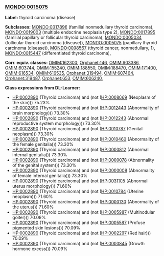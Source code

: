 
### [MONDO:0015075](http://purl.obolibrary.org/obo/MONDO_0015075)
**Label:** thyroid carcinoma (disease)

**Subclasses:** [MONDO:0017896](http://purl.obolibrary.org/obo/MONDO_0017896) (familial nonmedullary thyroid carcinoma), [MONDO:0019003](http://purl.obolibrary.org/obo/MONDO_0019003) (multiple endocrine neoplasia type 2), [MONDO:0017895](http://purl.obolibrary.org/obo/MONDO_0017895) (familial papillary or follicular thyroid carcinoma), [MONDO:0005034](http://purl.obolibrary.org/obo/MONDO_0005034) (follicular thyroid carcinoma (disease)), [MONDO:0005075](http://purl.obolibrary.org/obo/MONDO_0005075) (papillary thyroid carcinoma (disease)), [MONDO:0008567](http://purl.obolibrary.org/obo/MONDO_0008567) (thyroid cancer, nonmedullary, 1), [MONDO:0015447](http://purl.obolibrary.org/obo/MONDO_0015447) (differentiated thyroid carcinoma), 

**Corr. equiv. classes:** [OMIM:162300](http://purl.obolibrary.org/obo/OMIM_162300), [Orphanet:146](http://www.orpha.net/ORDO/Orphanet_146), [OMIM:603386](http://purl.obolibrary.org/obo/OMIM_603386), [OMIM:603744](http://purl.obolibrary.org/obo/OMIM_603744), [OMIM:155240](http://purl.obolibrary.org/obo/OMIM_155240), [OMIM:188550](http://purl.obolibrary.org/obo/OMIM_188550), [OMIM:188470](http://purl.obolibrary.org/obo/OMIM_188470), [OMIM:171400](http://purl.obolibrary.org/obo/OMIM_171400), [OMIM:616534](http://purl.obolibrary.org/obo/OMIM_616534), [OMIM:616535](http://purl.obolibrary.org/obo/OMIM_616535), [Orphanet:319494](http://www.orpha.net/ORDO/Orphanet_319494), [OMIM:607464](http://purl.obolibrary.org/obo/OMIM_607464), [Orphanet:319487](http://www.orpha.net/ORDO/Orphanet_319487), [Orphanet:653](http://www.orpha.net/ORDO/Orphanet_653), [OMIM:606240](http://purl.obolibrary.org/obo/OMIM_606240), 

**Class expressions from DL-Learner:**

- [HP:0002890](http://purl.obolibrary.org/obo/HP_0002890) (Thyroid carcinoma) and (not ([HP:0008069](http://purl.obolibrary.org/obo/HP_0008069) (Neoplasm of the skin))) 75.23%
- [HP:0002890](http://purl.obolibrary.org/obo/HP_0002890) (Thyroid carcinoma) and (not ([HP:0012443](http://purl.obolibrary.org/obo/HP_0012443) (Abnormality of brain morphology))) 73.30%
- [HP:0002890](http://purl.obolibrary.org/obo/HP_0002890) (Thyroid carcinoma) and (not ([HP:0012243](http://purl.obolibrary.org/obo/HP_0012243) (Abnormal reproductive system morphology))) 73.30%
- [HP:0002890](http://purl.obolibrary.org/obo/HP_0002890) (Thyroid carcinoma) and (not ([HP:0010787](http://purl.obolibrary.org/obo/HP_0010787) (Genital neoplasm))) 73.30%
- [HP:0002890](http://purl.obolibrary.org/obo/HP_0002890) (Thyroid carcinoma) and (not ([HP:0010460](http://purl.obolibrary.org/obo/HP_0010460) (Abnormality of the female genitalia))) 73.30%
- [HP:0002890](http://purl.obolibrary.org/obo/HP_0002890) (Thyroid carcinoma) and (not ([HP:0000812](http://purl.obolibrary.org/obo/HP_0000812) (Abnormal internal genitalia))) 73.30%
- [HP:0002890](http://purl.obolibrary.org/obo/HP_0002890) (Thyroid carcinoma) and (not ([HP:0000078](http://purl.obolibrary.org/obo/HP_0000078) (Abnormality of the genital system))) 73.30%
- [HP:0002890](http://purl.obolibrary.org/obo/HP_0002890) (Thyroid carcinoma) and (not ([HP:0000008](http://purl.obolibrary.org/obo/HP_0000008) (Abnormality of female internal genitalia))) 73.30%
- [HP:0002890](http://purl.obolibrary.org/obo/HP_0002890) (Thyroid carcinoma) and (not ([HP:0031105](http://purl.obolibrary.org/obo/HP_0031105) (Abnormal uterus morphology))) 71.60%
- [HP:0002890](http://purl.obolibrary.org/obo/HP_0002890) (Thyroid carcinoma) and (not ([HP:0010784](http://purl.obolibrary.org/obo/HP_0010784) (Uterine neoplasm))) 71.60%
- [HP:0002890](http://purl.obolibrary.org/obo/HP_0002890) (Thyroid carcinoma) and (not ([HP:0000130](http://purl.obolibrary.org/obo/HP_0000130) (Abnormality of the uterus))) 71.60%
- [HP:0002890](http://purl.obolibrary.org/obo/HP_0002890) (Thyroid carcinoma) and (not ([HP:0005987](http://purl.obolibrary.org/obo/HP_0005987) (Multinodular goiter))) 70.09%
- [HP:0002890](http://purl.obolibrary.org/obo/HP_0002890) (Thyroid carcinoma) and (not ([HP:0005587](http://purl.obolibrary.org/obo/HP_0005587) (Profuse pigmented skin lesions))) 70.09%
- [HP:0002890](http://purl.obolibrary.org/obo/HP_0002890) (Thyroid carcinoma) and (not ([HP:0002297](http://purl.obolibrary.org/obo/HP_0002297) (Red hair))) 70.09%
- [HP:0002890](http://purl.obolibrary.org/obo/HP_0002890) (Thyroid carcinoma) and (not ([HP:0000845](http://purl.obolibrary.org/obo/HP_0000845) (Growth hormone excess))) 70.09%


